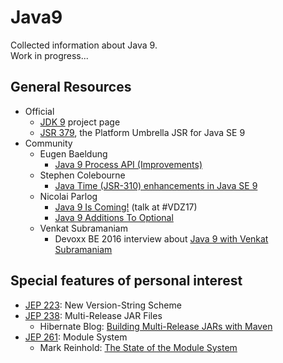 # Java9

Collected information about Java 9.  
Work in progress...

## General Resources

* Official
  * [JDK 9](http://openjdk.java.net/projects/jdk9/) project page
  * [JSR 379](http://openjdk.java.net/projects/jdk9/spec/), the Platform Umbrella JSR for Java SE 9
* Community
  * Eugen Baeldung
    * [Java 9 Process API (Improvements)](http://www.baeldung.com/java-9-process-api)
  * Stephen Colebourne
    * [Java Time (JSR-310) enhancements in Java SE 9](http://blog.joda.org/2017/02/java-time-jsr-310-enhancements-java-9.html)
  * Nicolai Parlog
    * [Java 9 Is Coming!](http://slides.codefx.org/java-9/2017-02-23-voxxed-days-zuerich/index.html#/) (talk at #VDZ17)
    * [Java 9 Additions To Optional](http://blog.codefx.org/java/dev/java-9-optional/)
  * Venkat Subramaniam
    * Devoxx BE 2016 interview about [Java 9 with Venkat Subramaniam](https://www.youtube.com/watch?v=OjJBau4ZNyA)


## Special features of personal interest
* [JEP 223](http://openjdk.java.net/jeps/223): New Version-String Scheme
* [JEP 238](http://openjdk.java.net/jeps/238): Multi-Release JAR Files
  * Hibernate Blog: [Building Multi-Release JARs with Maven](http://in.relation.to/2017/02/13/building-multi-release-jars-with-maven/)
* [JEP 261](http://openjdk.java.net/jeps/261): Module System
  * Mark Reinhold: [The State of the Module System](http://openjdk.java.net/projects/jigsaw/spec/sotms/)
